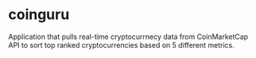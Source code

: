 # coinguru
Application that pulls real-time cryptocurrnecy data from CoinMarketCap API to sort top ranked cryptocurrencies based on 5 different metrics.
